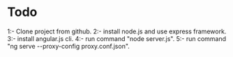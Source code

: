 # Todo
1:- Clone project from github.
2:- install node.js and use express framework.
3:- install angular.js cli.
4:- run command "node server.js".
5:- run command "ng serve --proxy-config proxy.conf.json".
